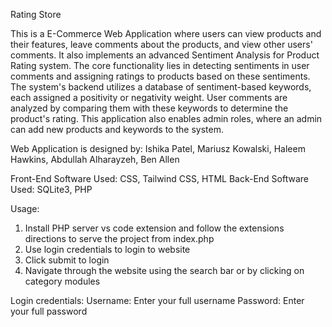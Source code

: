 Rating Store

This is a E-Commerce Web Application where users can view products and their features, leave comments about the products, and view other users' comments. It also implements an advanced Sentiment Analysis for Product Rating system. The core functionality lies in detecting sentiments in user comments and assigning ratings to products based on these sentiments. The system's backend utilizes a database of sentiment-based keywords, each assigned a positivity or negativity weight. User comments are analyzed by comparing them with these keywords to determine the product's rating. This application also enables admin roles, where an admin can add new products and keywords to the system.

Web Application is designed by: Ishika Patel, Mariusz Kowalski, Haleem Hawkins, Abdullah Alharayzeh, Ben Allen

Front-End Software Used: CSS, Tailwind CSS, HTML
Back-End Software Used: SQLite3, PHP

Usage: 
1. Install PHP server vs code extension and follow the extensions directions to serve the project from index.php
3. Use login credentials to login to website
4. Click submit to login
5. Navigate through the website using the search bar or by clicking on category modules

Login credentials:
Username: Enter your full username
Password: Enter your full password
